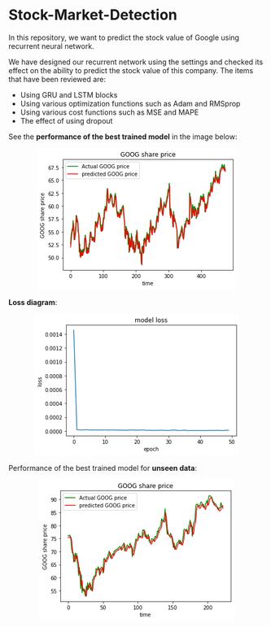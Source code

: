 # Stock-Market-Detection

In this repository, we want to predict the stock value of Google using recurrent neural network.


We have designed our recurrent network using the settings and checked its effect on the ability to predict the stock value of this company.
The items that have been reviewed are:
* Using GRU and LSTM blocks
* Using various optimization functions such as Adam and RMSprop
* Using various cost functions such as MSE and MAPE
* The effect of using dropout

See the **performance of the best trained model** in the image below:

<p align=center>
  <img src="https://github.com/farkoo/Stock-Market-Detection/blob/master/BestPerformance.png">
</p>

**Loss diagram**:

<p align=center>
  <img src="https://github.com/farkoo/Stock-Market-Detection/blob/master/LossDig.png">
</p>

Performance of the best trained model for **unseen data**:

<p align=center>
  <img src="https://github.com/farkoo/Stock-Market-Detection/blob/master/TestPerformance.png">
</p>
